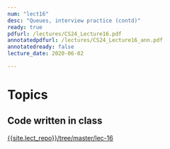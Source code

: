 ```yaml
---
num: "lect16"
desc: "Queues, interview practice (contd)"
ready: true
pdfurl: /lectures/CS24_Lecture16.pdf
annotatedpdfurl: /lectures/CS24_Lecture16_ann.pdf
annotatedready: false
lecture_date: 2020-06-02

---
```

# Topics

## Code written in class
[{{site.lect_repo}}/tree/master/lec-16]({{site.lect_repo}}/tree/master/lec-16)


